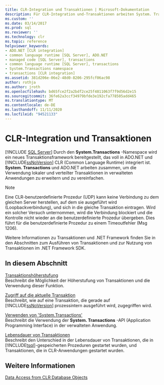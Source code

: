 ```yaml
---
title: CLR-Integration und Transaktionen | Microsoft-Dokumentation
description: Für CLR-Integration und-Transaktionen arbeiten System. Transactions und ADO.net zusammen, um die Verwendung lokaler und verteilter Transaktionen in verwalteten Anwendungen zu erweitern und zu vereinfachen.
ms.custom: ''
ms.date: 03/14/2017
ms.prod: sql
ms.reviewer: ''
ms.technology: clr
ms.topic: reference
helpviewer_keywords:
- ADO.NET [CLR integration]
- common language runtime [SQL Server], ADO.NET
- managed code [SQL Server], transactions
- common language runtime [SQL Server], transactions
- System.Transactions namespace
- transactions [CLR integration]
ms.assetid: 381d206e-06e2-48d0-8206-295fcf06ac98
author: rothja
ms.author: jroth
ms.openlocfilehash: bd65fce2f2a2bdf2ce25f4811063f7f9d56d2e15
ms.sourcegitcommit: 36fe62a3ccf34979bfde3e192cfa778505add465
ms.translationtype: MT
ms.contentlocale: de-DE
ms.lasthandoff: 11/11/2020
ms.locfileid: "94521133"
---
```

# <a name="clr-integration-and-transactions"></a>CLR-Integration und Transaktionen
 [!INCLUDE [SQL Server](../../includes/applies-to-version/sqlserver.md)]
  Durch den **System.Transactions** -Namespace wird ein neues Transaktionsframework bereitgestellt, das voll in ADO.NET und [!INCLUDE[ssNoVersion](../../includes/ssnoversion-md.md)] CLR (Common Language Runtime) integriert ist. **System. Transactions** und ADO.NET arbeiten zusammen, um die Verwendung lokaler und verteilter Transaktionen in verwalteten Anwendungen zu erweitern und zu vereinfachen.  
  
> [!NOTE]  
>  Eine CLR-benutzerdefinierte Prozedur (UDP) kann keine Verbindung zu dem gleichen Server herstellen, auf dem sie ausgeführt wird (Loopbackverbindung), und sich in die gleiche Transaktion eintragen. Wird ein solcher Versuch unternommen, wird die Verbindung blockiert und die Kontrolle nicht wieder an die benutzerdefinierte Prozedur übergeben. Dies führt für die benutzerdefinierte Prozedur zu einem Timeoutfehler (Msg 1206).  
  
 Weitere Informationen zu Transaktionen und .NET Framework finden Sie in den Abschnitten zum Ausführen von Transaktionen und zur Nutzung von Transaktionen im .NET Framework SDK.  
  
## <a name="in-this-section"></a>In diesem Abschnitt  
 [Transaktionshöherstufung](../../relational-databases/clr-integration-data-access-transactions/transaction-promotion.md)  
 Beschreibt die Möglichkeit der Höherstufung von Transaktionen und die Verwendung dieser Funktion.  
  
 [Zugriff auf die aktuelle Transaktion](../../relational-databases/clr-integration-data-access-transactions/accessing-the-current-transaction.md)  
 Beschreibt, wie auf eine Transaktion, die gerade auf [!INCLUDE[ssNoVersion](../../includes/ssnoversion-md.md)] prozessintern ausgeführt wird, zugegriffen wird.  
  
 [Verwenden von 'System.Transactions'](../../relational-databases/clr-integration-data-access-transactions/using-system-transactions.md)  
 Beschreibt die Verwendung der **System. Transactions** -API (Application Programming Interface) in der verwalteten Anwendung.  
  
 [Lebensdauer von Transaktionen](../../relational-databases/clr-integration-data-access-transactions/transaction-lifetimes.md)  
 Beschreibt den Unterschied in der Lebensdauer von Transaktionen, die in [!INCLUDE[tsql](../../includes/tsql-md.md)]-gespeicherten Prozeduren gestartet wurden, und Transaktionen, die in CLR-Anwendungen gestartet wurden.  
  
## <a name="see-also"></a>Weitere Informationen  
 [Data Access from CLR Database Objects](../../relational-databases/clr-integration/data-access/data-access-from-clr-database-objects.md)  
  
  
